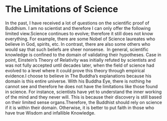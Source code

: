 # The Limitations of Science

​In the past, I have received a lot of questions on the scientific proof of Buddhism. I am no scientist and therefore I can only offer the following limited view.Science continues to evolve; therefore it still does not know everything. ​For example, there are some Nobel of Science laureates who believe in God, spirits, etc. In contrast, there are also some others who would say that such beliefs are sheer nonsense. ​       In general, scientific knowledge is confined to the domain of validating their hypotheses. Case in point, Einstein’s Theory of Relativity was initially refuted by scientists and was not fully accepted until decades later, when the field of science had evolved to a level where it could prove this theory through empirical evidence.I choose to believe in The Buddha’s explanations because his domain is this entire universe. With his Buddha Eye, there is nothing he cannot see and therefore he does not have the limitations like those found in science. For instance, scientists have yet to understand the inner working of the mind and they never will. This is because their discovery is still based on their limited sense organs.Therefore, the Buddhist should rely on science if it is within their domain. Otherwise, it is better to put faith in those who have true Wisdom and infallible Knowledge.